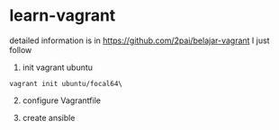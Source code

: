 # learn-vagrant

detailed information is in https://github.com/2pai/belajar-vagrant I just follow

1. init vagrant ubuntu
```shell
vagrant init ubuntu/focal64\
```

2. configure Vagrantfile

3. create ansible